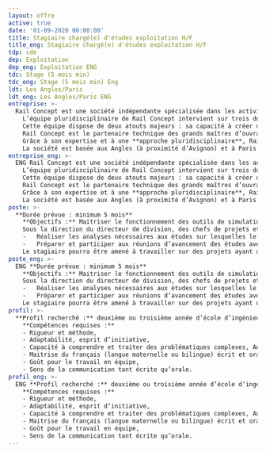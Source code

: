 ```yaml
---
layout: offre
active: true
date: '01-09-2020 00:00:00'
title: Stagiaire chargé(e) d'études exploitation H/F
title_eng: Stagiaire chargé(e) d'études exploitation H/F
tdp: cde
dep: Exploitation
dep_eng: Exploitation ENG
tdc: Stage (5 mois min)
tdc_eng: Stage (5 mois min) Eng
ldt: Les Angles/Paris
ldt_eng: Les Angles/Paris ENG
entreprise: >-
  Rail Concept est une société indépendante spécialisée dans les activités d’études et de conseil liées à la création et l’aménagement d’infrastructures ferroviaires.  
    L’équipe pluridisciplinaire de Rail Concept intervient sur trois domaines : **les études d’infrastructures, les études d’exploitation/sécurité et les études économiques.**  
    Cette équipe dispose de deux atouts majeurs : sa capacité à créer des outils experts, puissants et innovants grâce à son département informatique et son approche collaborative orientée vers les besoins de ses clients.  
    Rail Concept est le partenaire technique des grands maîtres d’ouvrages ferroviaires pour imaginer et concevoir avec eux l’avenir du ferroviaire (Etats, SNCF Réseau, AOT, …). Elle développe des **solutions d’ingénierie réellement innovantes** et des outils de modélisation qui permettent d’anticiper les répercussions de chaque décision.  
    Grâce à son expertise et à une **approche pluridisciplinaire**, Rail Concept intervient à tous les stades de la conception des infrastructures ferroviaires : définition des besoins, prévision de trafic, optimisation des capacités d’infrastructure, amélioration des infrastructures ferroviaires y compris la création d’infrastructures nouvelles, évaluation du coût d’un projet (coûts d’investissement, coûts d’exploitation et coûts de maintenance), montages contractuels financiers et juridiques, pilotage de projets, gestion des coûts.  
    La société est basée aux Angles (à proximité d’Avignon) et à Paris.
entreprise_eng: >-
  ENG Rail Concept est une société indépendante spécialisée dans les activités d’études et de conseil liées à la création et l’aménagement d’infrastructures ferroviaires.  
    L’équipe pluridisciplinaire de Rail Concept intervient sur trois domaines : **les études d’infrastructures, les études d’exploitation/sécurité et les études économiques.**  
    Cette équipe dispose de deux atouts majeurs : sa capacité à créer des outils experts, puissants et innovants grâce à son département informatique et son approche collaborative orientée vers les besoins de ses clients.  
    Rail Concept est le partenaire technique des grands maîtres d’ouvrages ferroviaires pour imaginer et concevoir avec eux l’avenir du ferroviaire (Etats, SNCF Réseau, AOT, …). Elle développe des **solutions d’ingénierie réellement innovantes** et des outils de modélisation qui permettent d’anticiper les répercussions de chaque décision.  
    Grâce à son expertise et à une **approche pluridisciplinaire**, Rail Concept intervient à tous les stades de la conception des infrastructures ferroviaires : définition des besoins, prévision de trafic, optimisation des capacités d’infrastructure, amélioration des infrastructures ferroviaires y compris la création d’infrastructures nouvelles, évaluation du coût d’un projet (coûts d’investissement, coûts d’exploitation et coûts de maintenance), montages contractuels financiers et juridiques, pilotage de projets, gestion des coûts.  
    La société est basée aux Angles (à proximité d’Avignon) et à Paris.
poste: >-
  **Durée prévue : minimum 5 mois**  
    **Objectifs :** Maitriser le fonctionnement des outils de simulation et les principes de l’exploitation ferroviaire de façon à assister les chefs de projet de la division exploitation dans le cadre des études d’exploitation qu’ils pilotent pour le compte de nos clients (SNCF Réseau, AOT, …).  
    Sous la direction du directeur de division, des chefs de projets et des ingénieurs, les missions seront de :  
    -	Réaliser les analyses nécessaires aux études sur lesquelles le stagiaire sera impliquée en coordination avec chacun des chefs de projet. En début de stage, le stagiaire sera encadré et formé par les chefs de projet, l’objectif étant qu’il puisse gagner en autonomie au fur et mesure des études réalisées,
    -	Préparer et participer aux réunions d’avancement des études avec le maitre d’ouvrage.  
    Le stagiaire pourra être amené à travailler sur des projets ayant une composante socio-économique (prévision de trafic, étude de la demande, étude territoriale) ou infrastructure.
poste_eng: >-
  ENG **Durée prévue : minimum 5 mois**  
    **Objectifs :** Maitriser le fonctionnement des outils de simulation et les principes de l’exploitation ferroviaire de façon à assister les chefs de projet de la division exploitation dans le cadre des études d’exploitation qu’ils pilotent pour le compte de nos clients (SNCF Réseau, AOT, …).  
    Sous la direction du directeur de division, des chefs de projets et des ingénieurs, les missions seront de :  
    -	Réaliser les analyses nécessaires aux études sur lesquelles le stagiaire sera impliquée en coordination avec chacun des chefs de projet. En début de stage, le stagiaire sera encadré et formé par les chefs de projet, l’objectif étant qu’il puisse gagner en autonomie au fur et mesure des études réalisées,
    -	Préparer et participer aux réunions d’avancement des études avec le maitre d’ouvrage.  
    Le stagiaire pourra être amené à travailler sur des projets ayant une composante socio-économique (prévision de trafic, étude de la demande, étude territoriale) ou infrastructure.
profil: >-
  **Profil recherché :** deuxième ou troisième année d’école d’ingénieur ou équivalent.  
    **Compétences requises :**
    - Rigueur et méthode,
    - Adaptabilité, esprit d’initiative,
    - Capacité à comprendre et traiter des problématiques complexes, Autonomie,
    - Maitrise du français (langue maternelle ou bilingue) écrit et oral,
    - Goût pour le travail en équipe,
    - Sens de la communication tant écrite qu’orale.
profil_eng: >-
  ENG **Profil recherché :** deuxième ou troisième année d’école d’ingénieur ou équivalent.  
    **Compétences requises :**
    - Rigueur et méthode,
    - Adaptabilité, esprit d’initiative,
    - Capacité à comprendre et traiter des problématiques complexes, Autonomie,
    - Maitrise du français (langue maternelle ou bilingue) écrit et oral,
    - Goût pour le travail en équipe,
    - Sens de la communication tant écrite qu’orale.
---
```



